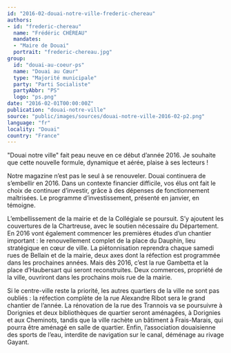 ```yaml
---
id: "2016-02-douai-notre-ville-frederic-chereau"
authors:
- id: "frederic-chereau"
  name: "Frédéric CHÉREAU"
  mandates: 
  - "Maire de Douai"
  portrait: "frederic-chereau.jpg"
group:
  id: "douai-au-coeur-ps"
  name: "Douai au Cœur"
  type: "Majorité municipale"
  party: "Parti Socialiste"
  partyAbbr: "PS"
  logo: "ps.png"
date: "2016-02-01T00:00:00Z"
publication: "douai-notre-ville"
source: "public/images/sources/douai-notre-ville-2016-02-p2.png"
language: "fr"
locality: "Douai"
country: "France"
---
```


"Douai notre ville" fait peau neuve en ce début d’année 2016. Je souhaite que cette nouvelle formule, dynamique et aérée, plaise à ses lecteurs !

Notre magazine n’est pas le seul à se renouveler. Douai continuera de s’embellir en 2016. Dans un contexte financier difficile, vos élus ont fait le choix de continuer d’investir, grâce à des dépenses de fonctionnement maîtrisées. Le programme d’investissement, présenté en janvier, en témoigne.

L’embellissement de la mairie et de la Collégiale se poursuit. S’y ajoutent les couvertures de la Chartreuse, avec le soutien nécessaire du Département. En 2016 vont également commencer les premières études d’un chantier important : le renouvellement complet de la place du Dauphin, lieu stratégique en cœur de ville. La piétonnisation reprendra chaque samedi rues de Bellain et de la mairie, deux axes dont la réfection est programmée dans les prochaines années. Mais dès 2016, c’est la rue Gambetta et la place d’Haubersart qui seront reconstruites. Deux commerces, propriété de la ville, ouvriront dans les prochains mois rue de la mairie.

Si le centre-ville reste la priorité, les autres quartiers de la ville ne sont pas oubliés : la réfection complète de la rue Alexandre Ribot sera le grand chantier de l’année. La rénovation de la rue des Trannois va se poursuivre à Dorignies et deux bibliothèques de quartier seront aménagées, à Dorignies et aux Cheminots, tandis que la ville rachète un bâtiment à Frais-Marais, qui pourra être aménagé en salle de quartier. Enfin, l’association douaisienne des sports de l’eau, interdite de navigation sur le canal, déménage au rivage Gayant.
